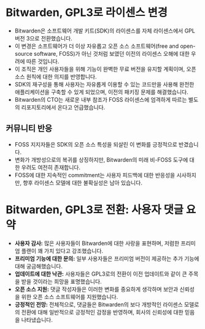 # Bitwarden, GPL3로 라이센스 변경

- Bitwarden은 소프트웨어 개발 키트(SDK)의 라이센스를 자체 라이센스에서 GPL 버전 3으로 전환했습니다.
- 이 변경은 소프트웨어가 더 이상 자유롭고 오픈 소스 소프트웨어(free and open-source software, FOSS)가 아닌 것처럼 보였던 이전의 라이센스 오해에 대한 우려에 따른 것입니다.
- 이 조직은 개인 사용자들을 위해 기능이 완벽한 무료 버전을 유지할 계획이며, 오픈 소스 원칙에 대한 의지를 반영합니다.
- SDK의 재구성을 통해 사용자는 자유롭게 이용할 수 있는 코드만을 사용해 완전한 애플리케이션을 구축할 수 있게 되었으며, 이전의 패키징 문제를 해결했습니다.
- Bitwarden의 CTO는 새로운 내부 참조가 FOSS 라이센스에 엄격하게 따르는 별도의 리포지토리에서 온다고 언급했습니다.

## 커뮤니티 반응

- FOSS 지지자들은 SDK의 오픈 소스 특성을 되살린 이 변화를 긍정적으로 반겼습니다.
- 변화가 개방성으로의 복귀를 상징하지만, Bitwarden의 미래 비-FOSS 도구에 대한 우려도 여전히 존재합니다.
- FOSS에 대한 지속적인 commitment는 사용자 피드백에 대한 반응성을 시사하지만, 향후 라이센스 모델에 대한 불확실성은 남아 있습니다.

# Bitwarden, GPL3로 전환: 사용자 댓글 요약

- **사용자 감사:** 많은 사용자들이 Bitwarden에 대한 사랑을 표현하며, 저렴한 프리미엄 플랜이 꽤 가치 있다고 강조했습니다.
- **프리미엄 기능에 대한 문의:** 일부 사용자들은 프리미엄 버전이 제공하는 추가 기능에 대해 궁금해했습니다.
- **업데이트에 대한 낙관:** 사용자들은 GPL3로의 전환이 이전 업데이트와 같이 큰 주목을 받을 것이라는 희망을 표명했습니다.
- **오픈 소스 지원:** 댓글 작성자들은 이러한 변화를 중요하게 생각하며 보안과 신뢰성을 위한 오픈 소스 소프트웨어를 지원했습니다.
- **긍정적인 전망:** 전체적으로, 댓글들은 Bitwarden의 보다 개방적인 라이센스 모델로의 전환에 대해 일반적으로 긍정적인 감정을 반영하며, 회사의 신뢰성에 대한 믿음을 나타냈습니다.
